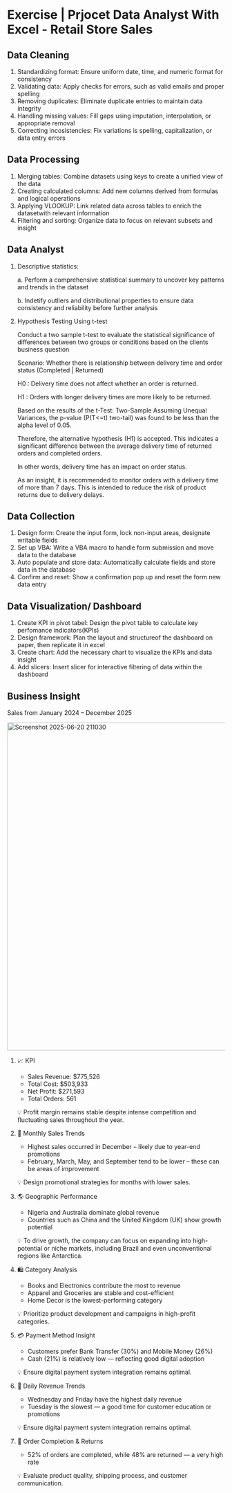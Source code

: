 # Exercise | Prjocet Data Analyst With Excel - Retail Store Sales

## Data Cleaning
1. Standardizing format: Ensure uniform date, time, and numeric format for consistency
2. Validating data: Apply checks for errors, such as valid emails and proper spelling
3. Removing duplicates: Eliminate duplicate entries to maintain data integrity
4. Handling missing values: Fill gaps using imputation, interpolation, or appropriate removal
5. Correcting incosistencies: Fix variations is spelling, capitalization, or data entry errors 

## Data Processing
1. Merging tables: Combine datasets using keys to create a unified view of the data
2. Creating calculated columns: Add new columns derived from formulas and logical operations
3. Applying VLOOKUP: Link related data across tables to enrich the datasetwith relevant information
4. Filtering and sorting: Organize data to focus on relevant subsets and insight

## Data Analyst
1. Descriptive statistics:
   
   a. Perform a comprehensive statistical summary to uncover key patterns and trends in the dataset
   
   b. Indetify outliers and distributional properties to ensure data consistency and reliability before further analysis
   
3. Hypothesis Testing Using t-test
   
   Conduct a two sample t-test to evaluate the statistical significance of differences between two groups or conditions based on the clients business question
   
   Scenario: Whether there is relationship between delivery time and order status (Completed | Returned)
   
   H0      : Delivery time does not affect whether an order is returned.
   
   H1      : Orders with longer delivery times are more likely to be returned.

   Based on the results of the t-Test: Two-Sample Assuming Unequal Variances, the p-value (P(T<=t) two-tail) was found to be less than the alpha level of 0.05.
   
   Therefore, the alternative hypothesis (H1) is accepted. This indicates a significant difference between the average delivery time of returned orders and completed orders.
   
   In other words, delivery time has an impact on order status.
   
   As an insight, it is recommended to monitor orders with a delivery time of more than 7 days. This is intended to reduce the risk of product returns due to delivery delays.

## Data Collection
1. Design form: Create the input form, lock non-input areas, designate writable fields
2. Set up VBA: Write a VBA macro to handle form submission and move data to the database
3. Auto populate and store data: Automatically calculate fields and store data in the database
4. Confirm and reset: Show a confirmation pop up and reset the form new data entry 

## Data Visualization/ Dashboard
1. Create KPI in pivot tabel: Design the pivot table to calculate key perfomance indicators(KPIs)
2. Design framework: Plan the layout and structureof the dashboard on paper, then replicate it in excel
3. Create chart: Add the necessary chart to visualize the KPIs and data insight
4. Add slicers: Insert slicer for interactive filtering of data within the dashboard

## Business Insight

Sales from January 2024 – December 2025

<img width="758" alt="Screenshot 2025-06-20 211030" src="https://github.com/user-attachments/assets/f6d1b3d1-1265-4818-9212-2d8068e8cf8c" />


1. 📈 KPI
   - Sales Revenue: $775,526
   - Total Cost: $503,933
   - Net Profit: $271,593
   - Total Orders: 561
     
   💡 Profit margin remains stable despite intense competition and fluctuating sales throughout the year.

2. 📅 Monthly Sales Trends
   - Highest sales occurred in December – likely due to year-end promotions
   - February, March, May, and September tend to be lower – these can be areas of improvement
     
   💡 Design promotional strategies for months with lower sales.

3. 🌎 Geographic Performance
   - Nigeria and Australia dominate global revenue
   - Countries such as China and the United Kingdom (UK) show growth potential
     
   💡 To drive growth, the company can focus on expanding into high-potential or niche markets, including Brazil and even unconventional regions like Antarctica.

4. 🛍️ Category Analysis
   - Books and Electronics contribute the most to revenue
   - Apparel and Groceries are stable and cost-efficient
   - Home Decor is the lowest-performing category
     
   💡 Prioritize product development and campaigns in high-profit categories.

5. 💳 Payment Method Insight
   - Customers prefer Bank Transfer (30%) and Mobile Money (26%)
   - Cash (21%) is relatively low — reflecting good digital adoption
     
   💡 Ensure digital payment system integration remains optimal.

6. 📅 Daily Revenue Trends
   - Wednesday and Friday have the highest daily revenue
   - Tuesday is the slowest — a good time for customer education or promotions
     
   💡 Ensure digital payment system integration remains optimal.

7. 🚨 Order Completion & Returns
   - 52% of orders are completed, while 48% are returned — a very high rate
     
   💡 Evaluate product quality, shipping process, and customer communication.

